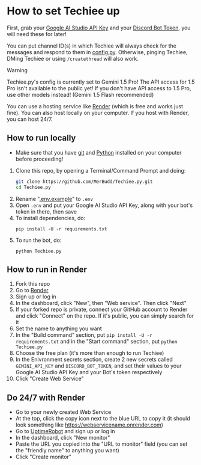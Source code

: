 # How to set Techiee up

First, grab your [Google AI Studio API Key](https://aistudio.google.com/app/apikey) and your [Discord Bot Token](https://discord.com/developers/applications), you will need these for later!

You can put channel ID(s) in which Techiee will always check for the messages and respond to them in [config.py](https://github.com/MerBudd/Techiee.py/edit/main/config.py). Otherwise, pinging Techiee, DMing Techiee or using `/createthread` will also work.

> [!WARNING]
> Techiee.py's config is currently set to Gemini 1.5 Pro! The API access for 1.5 Pro isn't available to the public yet! If you don't have API access to 1.5 Pro, use other models instead! (Gemini 1.5 Flash recommended)

You can use a hosting service like [Render](render.com) (which is free and works just fine). You can also host locally on your computer. If you host with Render, you can host 24/7.

## How to run locally
- Make sure that you have [git](https://git-scm.com/downloads) and [Python](https://python.org/downloads) installed on your computer before proceeding!
1. Clone this repo, by opening a Terminal/Command Prompt and doing:
   ```bash
   git clone https://github.com/MerBudd/Techiee.py.git
   cd Techiee.py
   ```
2. Rename "[.env.example](https://github.com/MerBudd/Techiee.py/blob/main/.env.example)" to `.env`
3. Open `.env` and put your Google AI Studio API Key, along with your bot's token in there, then save
4. To install dependencies, do:
   ```
   pip install -U -r requirements.txt
   ```
5. To run the bot, do:
   ```
   python Techiee.py
   ```
   
## How to run in Render
1. Fork this repo
2. Go to [Render](https://render.com/)
3. Sign up or log in
4. In the dashboard, click "New", then "Web service". Then click "Next"
5. If your forked repo is private, connect your GitHub account to Render and click "Connect" on the repo. If it's public, you can simply search for it
6. Set the name to anything you want
7. In the "Build command" section, put `pip install -U -r requirements.txt` and in the "Start command" section, put `python Techiee.py`
8. Choose the free plan (it's more than enough to run Techiee)
9. In the Enivronment secrets section, create 2 new secrets called `GEMINI_API_KEY` and `DISCORD_BOT_TOKEN`, and set their values to your Google AI Studio API Key and your Bot's token respectively
10. Click "Create Web Service"

## Do 24/7 with Render
- Go to your newly created Web Service
- At the top, click the copy icon next to the blue URL to copy it (it should look something like https://webservicename.onrender.com)
- Go to [UptimeRobot](https://uptimerobot.com) and sign up or log in
- In the dashboard, click "New monitor"
- Paste the URL you copied into the "URL to monitor" field (you can set the "friendly name" to anything you want)
- Click "Create monitor"